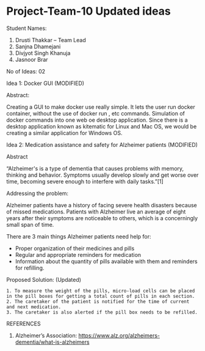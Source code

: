 # Project-Team-10 Updated ideas

Student Names:
1)	Drusti Thakkar – Team Lead
2)	Sanjna Dhamejani
3)	Divjyot Singh Khanuja
4)	Jasnoor Brar

No of Ideas: 02

Idea 1: Docker GUI (MODIFIED)

Abstract:

Creating a GUI to make docker use really simple. It lets the user run docker container, without the use of docker run , etc commands. Simulation of docker commands into one web oe desktop application. Since there is a desktop application known as kitematic for Linux and Mac OS, we would be creating a similar application for Windows OS.

Idea 2: Medication assistance and safety for Alzheimer patients (MODIFIED) 

Abstract

“Alzheimer's is a type of dementia that causes problems with memory, thinking and behavior. Symptoms usually develop slowly and get worse over time, becoming severe enough to interfere with daily tasks.”[1] 

Addressing the problem: 

Alzheimer patients have a history of facing severe health disasters because of missed medications. Patients with Alzheimer live an average of eight years after their symptoms are noticeable to others, which is a concerningly small span of time.

There are 3 main things Alzheimer patients need help for:

-	Proper organization of their medicines and pills
-	Regular and appropriate reminders for medication
-	Information about the quantity of pills available with them and reminders for refilling.

Proposed Solution: (Updated)

    1. To measure the weight of the pills, micro-load cells can be placed in the pill boxes for getting a total count of pills in each section.
    2. The caretaker of the patient is notified for the time of current and next medication.
    3. The caretaker is also alerted if the pill box needs to be refilled.

REFERENCES
1.	Alzheimer’s Association: https://www.alz.org/alzheimers-dementia/what-is-alzheimers
